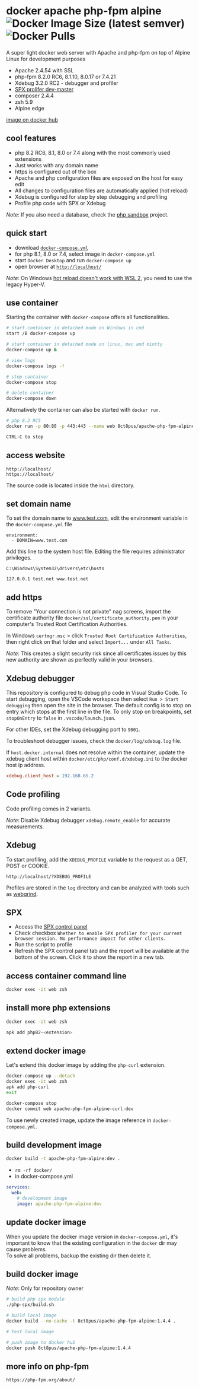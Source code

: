 # docker apache php-fpm alpine ![Docker Image Size (latest semver)](https://img.shields.io/docker/image-size/8ct8pus/apache-php-fpm-alpine?sort=semver) ![Docker Pulls](https://img.shields.io/docker/pulls/8ct8pus/apache-php-fpm-alpine)

A super light docker web server with Apache and php-fpm on top of Alpine Linux for development purposes

- Apache 2.4.54 with SSL
- php-fpm 8.2.0 RC6, 8.1.10, 8.0.17 or 7.4.21
- Xdebug 3.2.0 RC2 - debugger and profiler
- [SPX prolifer dev-master](https://github.com/NoiseByNorthwest/php-spx)
- composer 2.4.4
- zsh 5.9
- Alpine edge

[image on docker hub](https://hub.docker.com/r/8ct8pus/apache-php-fpm-alpine)

## cool features

- php 8.2 RC6, 8.1, 8.0 or 7.4 along with the most commonly used extensions
- Just works with any domain name
- https is configured out of the box
- Apache and php configuration files are exposed on the host for easy edit
- All changes to configuration files are automatically applied (hot reload)
- Xdebug is configured for step by step debugging and profiling
- Profile php code with SPX or Xdebug

_Note_: If you also need a database, check the [php sandbox](https://github.com/8ctopus/php-sandbox) project.

## quick start

- download [`docker-compose.yml`](https://github.com/8ctopus/apache-php-fpm-alpine/blob/master/docker-compose.yml)
- for php 8.1, 8.0 or 7.4, select image in `docker-compose.yml`
- start `Docker Desktop` and run `docker-compose up`
- open browser at [`http://localhost/`](http://localhost/)

_Note_: On Windows [hot reload doesn't work with WSL 2](https://github.com/microsoft/WSL/issues/4739), you need to use the legacy Hyper-V.

## use container

Starting the container with `docker-compose` offers all functionalities.

```sh
# start container in detached mode on Windows in cmd
start /B docker-compose up

# start container in detached mode on linux, mac and mintty
docker-compose up &

# view logs
docker-compose logs -f

# stop container
docker-compose stop

# delete container
docker-compose down
```

Alternatively the container can also be started with `docker run`.

```sh
# php 8.2 RC5
docker run -p 80:80 -p 443:443 --name web 8ct8pus/apache-php-fpm-alpine:1.4.4

CTRL-C to stop
```

## access website

    http://localhost/
    https://localhost/

The source code is located inside the `html` directory.

## set domain name

To set the domain name to www.test.com, edit the environment variable in the `docker-compose.yml` file

    environment:
      - DOMAIN=www.test.com

Add this line to the system host file. Editing the file requires administrator privileges.

    C:\Windows\System32\drivers\etc\hosts

    127.0.0.1 test.net www.test.net

## add https

To remove "Your connection is not private" nag screens, import the certificate authority file `docker/ssl/certificate_authority.pem` in your computer's Trusted Root Certification Authorities.

In Windows `certmgr.msc` > click `Trusted Root Certification Authorities`, then right click on that folder and select `Import...` under `All Tasks`.

_Note_: This creates a slight security risk since all certificates issues by this new authority are shown as perfectly valid in your browsers.

## Xdebug debugger

This repository is configured to debug php code in Visual Studio Code. To start debugging, open the VSCode workspace then select `Run > Start debugging` then open the site in the browser.
The default config is to stop on entry which stops at the first line in the file. To only stop on breakpoints, set `stopOnEntry` to `false` in `.vscode/launch.json`.

For other IDEs, set the Xdebug debugging port to `9001`.

To troubleshoot debugger issues, check the `docker/log/xdebug.log` file.

If `host.docker.internal` does not resolve within the container, update the xdebug client host within `docker/etc/php/conf.d/xdebug.ini` to the docker host ip address.

```ini
xdebug.client_host = 192.168.65.2
```

## Code profiling

Code profiling comes in 2 variants.

_Note_: Disable Xdebug debugger `xdebug.remote_enable` for accurate measurements.

## Xdebug

To start profiling, add the `XDEBUG_PROFILE` variable to the request as a GET, POST or COOKIE.

    http://localhost/?XDEBUG_PROFILE

Profiles are stored in the `log` directory and can be analyzed with tools such as [webgrind](https://github.com/jokkedk/webgrind).

## SPX

- Access the [SPX control panel](http://localhost/?SPX_KEY=dev&SPX_UI_URI=/)
- Check checkbox `Whether to enable SPX profiler for your current browser session. No performance impact for other clients.`
- Run the script to profile
- Refresh the SPX control panel tab and the report will be available at the bottom of the screen. Click it to show the report in a new tab.

## access container command line

```sh
docker exec -it web zsh
```

## install more php extensions

```sh
docker exec -it web zsh

apk add php82-<extension>
```

## extend docker image

Let's extend this docker image by adding the `php-curl` extension.

```sh
docker-compose up --detach
docker exec -it web zsh
apk add php-curl
exit

docker-compose stop
docker commit web apache-php-fpm-alpine-curl:dev
```

To use newly created image, update the image reference in `docker-compose.yml`.

## build development image

```sh
docker build -t apache-php-fpm-alpine:dev .
```

- `rm -rf docker/`
- in docker-compose.yml

```yaml
services:
  web:
    # development image
    image: apache-php-fpm-alpine:dev
```

## update docker image

When you update the docker image version in `docker-compose.yml`, it's important to know that the existing configuration in the `docker` dir may cause problems.\
To solve all problems, backup the existing dir then delete it.

## build docker image

_Note_: Only for repository owner

```sh
# build php spx module
./php-spx/build.sh

# build local image
docker build --no-cache -t 8ct8pus/apache-php-fpm-alpine:1.4.4 .

# test local image

# push image to docker hub
docker push 8ct8pus/apache-php-fpm-alpine:1.4.4
```

## more info on php-fpm

    https://php-fpm.org/about/
